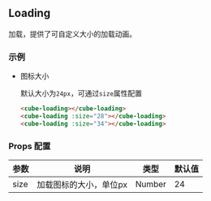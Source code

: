 ## Loading

加载，提供了可自定义大小的加载动画。

### 示例

- 图标大小

  默认大小为`24px`，可通过`size`属性配置

  ```html
  <cube-loading></cube-loading>
  <cube-loading :size="28"></cube-loading>
  <cube-loading :size="34"></cube-loading>
  ```

### Props 配置

| 参数 | 说明 | 类型 | 默认值 |
| - | - | - | - |
| size | 加载图标的大小，单位px | Number | 24 |
